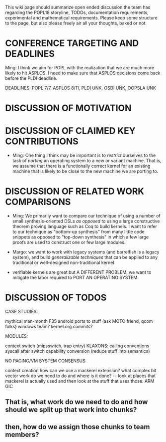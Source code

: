 This wiki page should summarize open ended discussion the team has regarding the POPL18 storyline, TODOs, documentation requirements, experimental and mathematical requirements. Please keep some structure to the page, but also please freely air all your thoughts, baked or not.

# CONFERENCE TARGETING AND DEADLINES

Ming: I think we aim for POPL with the realization that we are much more likely to hit ASPLOS. I need to make sure that ASPLOS decisions come back before the PLDI deadline.

DEADLINES: POPL 7/7, ASPLOS 8/11, PLDI UNK, OSDI UNK, OOPSLA UNK

# DISCUSSION OF MOTIVATION

# DISCUSSION OF CLAIMED KEY CONTRIBUTIONS

* Ming: One thing I think may be important is to *restrict* ourselves to the task of *porting* an operating system to a new or variant machine. That is, we assume that there is a functionally correct kernel for an existing machine that is likely to be close to the new machine we are porting to.

# DISCUSSION OF RELATED WORK COMPARISONS

* Ming: We primarily want to compare our technique of using a number of small synthesis-oriented DSLs _as opposed to_ using a large constructive theorem proving language such as Coq to build kernels. I want to refer to our technique as "bottom-up synthesis" from many little code snippets as opposed to "top-down synthesis" in which a few large proofs are used to construct one or few large modules.

* Margo: we want to work with legacy systems (and barrelfish is a legacy system), and build _generalizable techniques_ that can be applied to any traditional or well-designed non-traditional kernel

* verifiable kernels are great but A DIFFERENT PROBLEM. we want to mitigate the labor required to PORT AN OPERATING SYSTEM.


# DISCUSSION OF TODOS

CASE STUDIES:

mythical man-month
F35
android ports to stuff (ask MOTO friend, qcom folks)
windows team?
kernel.org commits?


MODULES:

context switch (mipsswitch, trap entry)
KLAXONS: calling conventions
syscall after switch
capability conversion (reduce stuff into semantics)

NO PAGING/VM SYSTEM CONSENSUS

context creation
how can we use a mackerel extension? what complex bit vector work do we need to do and where is it done? 
 -- look at places that mackerel is actually used and then look at the stuff that uses those. ARM GIC

## That is, what work do we need to do and how should we split up that work into chunks? 
## then, how do we assign those chunks to team members?


